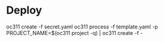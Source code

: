 # Deploy

oc311 create -f secret.yaml
oc311 process -f template.yaml -p PROJECT_NAME=$(oc311 project -q) | oc311 create -f -